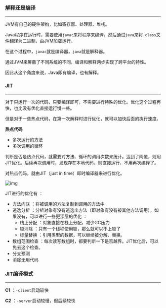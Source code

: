 ### 解释还是编译

---

JVM有自己的硬件架构，比如寄存器、处理器、堆栈。

Java程序在运行时，需要使用`javac`来将程序来编译，然后通过`java`来将`.class`文件翻译为二进制，由JVM加载运行。

在这个过程中，`javac`就是编译器，`java`就是解释器。

通过JVM来屏蔽了不同系统的不同，编译和解释两步实现了跨平台的特性。



因此从这个角度来说，Java即有编译，也有解释。



### JIT

---

对于只运行一次的代码，只要编译即可，不需要进行特殊的优化。优化这个过程再快，也比没有优化直接运行慢一些。

但是对于一些热点代码，在第一次解释时进行优化，就可以加快后面的执行速度。

**热点代码**

- 多次运行的方法
- 多次调用的循环

判断是否是热点代码，就需要对方法、循环的调用次数来统计。达到了阈值，则用JIT优化。后续再次调用时，发现存在本地代码，则直接运行，不用再次编译了。

对热点代码，就由JIT（just in time）即时编译器来进行优化。

![img](https://upload-images.jianshu.io/upload_images/6753966-b3130d7739d13d86?imageMogr2/auto-orient/strip|imageView2/2/w/700/format/webp)

JIT进行的优化有 ：

- 方法内联 ：将被调用的方法复制到调用的方法中
- 逃逸分析 ：分析对象有没有逃逸出方法（即对象有没有被其他方法调用），如果没有，可以进行一些更深层的优化 ：
  - 栈上分配 ：对象直接在栈上分配，减少GC压力
  - 锁消除 ：只有一个线程使用锁，那么就可以不上锁了
  - 标量替换 ：引用类型的数据，可以继续被分解、替换。
- 数组范围检查 ：每次读写数组时，都要判断一下是否越界。JIT优化后，可以免去这个检查。
- 分支预测
- 消除无用代码



### JIT编译模式

---

**C1** ：`-client`启动较快

**C2** ：`-server`启动较慢，但后续较快